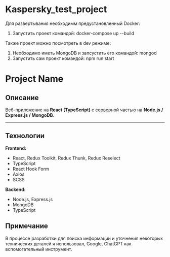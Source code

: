 # Kaspersky_test_project

Для развертывания необходимм предустановленный Docker:
1) Запустить проект командой: docker-compose up --build

Также проект можно посмотреть в dev режиме:
1) Необходимо иметь MongoDB и запсустить его командой: mongod
2) Запустить сам проект командой: npm run start

# Project Name

## Описание
Веб-приложение на **React (TypeScript)** с серверной частью на **Node.js / Express.js / MongoDB**.  

---

## Технологии

**Frontend:**  
- React, Redux Toolkit, Redux Thunk, Redux Reselect  
- TypeScript  
- React Hook Form  
- Axios  
- SCSS  

**Backend:**  
- Node.js, Express.js  
- MongoDB  
- TypeScript  


## Примечание
В процессе разработки для поиска информации и уточнения некоторых технических деталей я использовал, Google, ChatGPT как вспомогательный инструмент.
